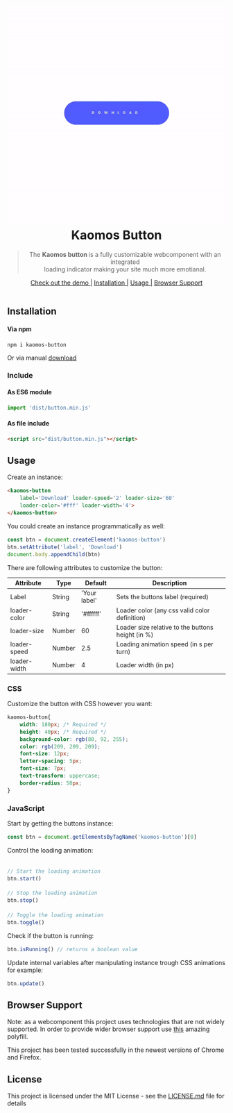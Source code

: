<h1 align="center">
    <img src="./documentation/img/loader.gif" width="600px">
    <br>
    Kaomos Button
</h1>

<blockquote align="center">
    The <strong>Kaomos button </strong> is a fully customizable webcomponent with an integrated <br>
    loading indicator making your site much more emotianal.
</blockquote>

<div align="center">
    <a href="https://zsacrety.github.io/kaomos-button">Check out the demo |</a>
    <a href="#Installation">Installation |</a>
    <a href="#usage">Usage |</a>
    <a href="#browser-support">Browser Support</a>
</div>

<hr style="height:1px;border:none;margin:15px;color:#fff;background-color:#fff;">

## Installation

#### Via npm

```
npm i kaomos-button
```

Or via manual [download](https://github.com/zSacrety/kaomos-button/archive/master.zip)

### Include

#### As ES6 module

```javascript
import 'dist/button.min.js'
```

#### As file include

```html
<script src="dist/button.min.js"></script>
```

## Usage

Create an instance:

```html
<kaomos-button 
    label='Download' loader-speed='2' loader-size='60'
    loader-color='#fff' loader-width='4'>
</kaomos-button>
```

You could create an instance programmatically as well:

```javascript
const btn = document.createElement('kaomos-button')
btn.setAttribute('label', 'Download')
document.body.appendChild(btn)
```

There are following attributes to customize the button:

| Attribute | Type | Default | Description |
| ----------- | ----------- | ----------- | ----------- |
| Label | String | 'Your label' | Sets the buttons label (required) |
| loader-color | String | '#ffffff' | Loader color (any css valid color definition) |
| loader-size | Number | 60 | Loader size relative to the buttons height (in %) |
| loader-speed | Number | 2.5 | Loading animation speed (in s per turn) |
| loader-width | Number | 4 | Loader width (in px) |


### CSS

Customize the button with CSS however you want:

```css
kaomos-button{
    width: 180px; /* Required */
    height: 40px; /* Required */
    background-color: rgb(80, 92, 255);
    color: rgb(209, 209, 209);
    font-size: 12px;
    letter-spacing: 5px;
    font-size: 7px;
    text-transform: uppercase;
    border-radius: 50px;
}
```

### JavaScript

Start by getting the buttons instance:

```javascript
const btn = document.getElementsByTagName('kaomos-button')[0]
```

Control the loading animation:

```javascript

// Start the loading animation
btn.start()

// Stop the loading animation
btn.stop()

// Toggle the loading animation
btn.toggle()

```

Check if the button is running:

```javascript
btn.isRunning() // returns a boolean value
```

Update internal variables after manipulating instance trough CSS animations for example:

```javascript
btn.update()
```

## Browser Support

Note: as a webcomponent this project uses technologies that are not widely supported. In order to provide wider browser support use [this](https://github.com/WebComponents/webcomponentsjs) amazing polyfill.

This project has been tested successfully in the newest versions of Chrome and Firefox.

## License

This project is licensed under the MIT License - see the [LICENSE.md](LICENSE.md) file for details
